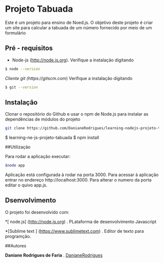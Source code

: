 # Projeto Tabuada

Este é um projeto para ensino de Noed.js. O objetivo deste projeto é criar um site para calcular a tabuada de um número fornecido por meio de um formulário
## Pré - requisitos 

* Node-js (http://node.js.org). Verifique a instalação digitando
```bash
$ node --version 
``` 
*Cliente git (https://git*scm.com) Verifique a instalação  digitando 
```bash
$ git --version 
``` 

## Instalação

Clonar o repositório do Github e usar o npm de Node.js para instalar as dependências de módulos do projeto

```bash
git clone https://github.com/DanianeRodrigues/learning-nodejs-projeto-tabuada.git
```
$ learning-ne-js-projeto-tabuada
$ npm install

##Utilização

Para rodar a aplicação executar:
```bash
$node app
```
Aplicação está configurada à rodar na porta 3000. Para acessar à aplicação entrar no endereço
http://localhost:3000. Para alterar o numero da porta editar o quivo app.js. 
## Dsenvolvimento 

O projeto foi desenvolvido com:

*[ node.js] (http://node.js.org) . PLataforma de desenvolvimento Javascript 

*[Sublime text ] (https://www.sublimetext.com) . Editor de texto para programção.

##Autores 

**Daniane Rodrigues de Faria** . [DanianeRodrigues](https://github.com/DanianeRodrigues/learning-nodejs-projeto-tabuada.git)